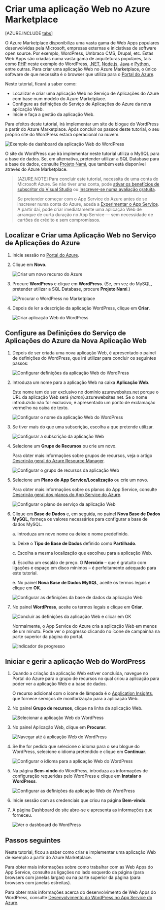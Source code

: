 <properties
    pageTitle="Criar uma aplicação Web no Azure Marketplace | Microsoft Azure"
    description="Saiba como criar uma nova aplicação Web do WordPress no Azure Marketplace utilizando o Portal do Azure."
    services="app-service\web"
    documentationCenter=""
    authors="rmcmurray"
    manager="wpickett"
    editor=""/>

<tags
    ms.service="app-service-web"
    ms.workload="na"
    ms.tgt_pltfrm="na"
    ms.devlang="na"
    ms.topic="get-started-article"
    ms.date="09/20/2016"
    ms.author="robmcm"/>


<!-- Note: This article replaces web-sites-php-web-site-gallery.md -->

# Criar uma aplicação Web no Azure Marketplace

[AZURE.INCLUDE [tabs](../../includes/app-service-web-get-started-nav-tabs.md)]

O Azure Marketplace disponibiliza uma vasta gama de Web Apps populares desenvolvidas pela Microsoft, empresas externas e iniciativas de software open source. Por exemplo, WordPress, Umbraco CMS, Drupal, etc. Estas Web Apps são criadas numa vasta gama de arquiteturas populares, tais como [PHP] neste exemplo do WordPress, [.NET], [Node.js], [Java] e [Python], entre outras. Para criar uma aplicação Web no Azure Marketplace, o único software de que necessita é o browser que utiliza para o [Portal do Azure].

Neste tutorial, ficará a saber como:

* Localizar e criar uma aplicação Web no Serviço de Aplicações do Azure com base num modelo do Azure Marketplace.
* Configure as definições do Serviço de Aplicações do Azure da nova aplicação Web.
* Inicie e faça a gestão da aplicação Web.

Para efeitos deste tutorial, irá implementar um site de blogue do WordPress a partir do Azure Marketplace. Após concluir os passos deste tutorial, o seu próprio site do WordPress estará operacional na nuvem.

![Exemplo de dashboard da aplicação Web do WordPress][WordPressDashboard1]

O site do WordPress que irá implementar neste tutorial utiliza o MySQL para a base de dados. Se, em alternativa, pretender utilizar a SQL Database para a base de dados, consulte [Projeto Nami], que também está disponível através do Azure Marketplace.

> [AZURE.NOTE]
> Para concluir este tutorial, necessita de uma conta do Microsoft Azure. Se não tiver uma conta, pode [ativar os benefícios de subscritor do Visual Studio][ativar] ou [inscrever-se numa avaliação gratuita][avaliação gratuita].
>
> Se pretender começar com o App Service do Azure antes de se inscrever numa conta do Azure, aceda a [Experimentar o App Service]. A partir daí, pode criar imediatamente uma aplicação Web de arranque de curta duração no App Service — sem necessidade de cartões de crédito e sem compromissos.

## Localizar e Criar uma Aplicação Web no Serviço de Aplicações do Azure

1. Inicie sessão no [Portal do Azure].

1. Clique em **Novo**.
    
    ![Criar um novo recurso do Azure][MarketplaceStart]
    
1. Procure **WordPress** e clique em **WordPress**. (Se, em vez do MySQL, pretender utilizar a SQL Database, procure **Projeto Nami**.)

    ![Procurar o WordPress no Marketplace][MarketplaceSearch]
    
1. Depois de ler a descrição da aplicação WordPress, clique em **Criar**.

    ![Criar aplicação Web do WordPress][MarketplaceCreate]

## Configure as Definições do Serviço de Aplicações do Azure da Nova Aplicação Web

1. Depois de ser criada uma nova aplicação Web, é apresentado o painel de definições do WordPress, que irá utilizar para concluir os seguintes passos:

    ![Configurar definições da aplicação Web do WordPress][ConfigStart]

1. Introduza um nome para a aplicação Web na caixa **Aplicação Web**.

    Este nome tem de ser exclusivo no domínio azurewebsites.net porque o URL da aplicação Web será *{name}*.azurewebsites.net. Se o nome introduzido não for exclusivo, é apresentado um ponto de exclamação vermelho na caixa de texto.

    ![Configurar o nome da aplicação Web do WordPress][ConfigAppName]

1. Se tiver mais do que uma subscrição, escolha a que pretende utilizar. 

    ![Configurar a subscrição da aplicação Web][ConfigSubscription]

1. Selecione um **Grupo de Recursos** ou crie um novo.

    Para obter mais informações sobre grupos de recursos, veja o artigo [Descrição geral do Azure Resource Manager][ResourceGroups].

    ![Configurar o grupo de recursos da aplicação Web][ConfigResourceGroup]

1. Selecione um **Plano do App Service/Localização** ou crie um novo.

    Para obter mais informações sobre os planos do App Service, consulte [Descrição geral dos planos do App Service do Azure][AzureAppServicePlans]. 

    ![Configurar o plano de serviço da aplicação Web][ConfigServicePlan]

1. Clique em **Base de Dados** e, em seguida, no painel **Nova Base de Dados MySQL**, forneça os valores necessários para configurar a base de dados MySQL.

    a. Introduza um novo nome ou deixe o nome predefinido.

    b. Deixe o **Tipo de Base de Dados** definido como **Partilhado**.

    c. Escolha a mesma localização que escolheu para a aplicação Web.

    d. Escolha um escalão de preço. O **Mercúrio** – que é gratuito com ligações e espaço em disco mínimos – é perfeitamente adequado para este tutorial.

    e. No painel **Nova Base de Dados MySQL**, aceite os termos legais e clique em **OK**. 

    ![Configurar as definições da base de dados da aplicação Web][ConfigDatabase]

1. No painel **WordPress**, aceite os termos legais e clique em **Criar**. 

    ![Concluir as definições da aplicação Web e clicar em OK][ConfigFinished]

    Normalmente, o App Service do Azure cria a aplicação Web em menos de um minuto. Pode ver o progresso clicando no ícone de campainha na parte superior da página do portal.

    ![Indicador de progresso][ConfigProgress]

## Iniciar e gerir a aplicação Web do WordPress
    
1. Quando a criação da aplicação Web estiver concluída, navegue no Portal do Azure para o grupo de recursos no qual criou a aplicação para poder ver a aplicação Web e a base de dados.

    O recurso adicional com o ícone de lâmpada é o [Application Insights][ApplicationInsights], que fornece serviços de monitorização para a aplicação Web.

1. No painel **Grupo de recursos**, clique na linha da aplicação Web.

    ![Selecionar a aplicação Web do WordPress][WordPressSelect]

1. No painel Aplicação Web, clique em **Procurar**.

    ![Navegar até à aplicação Web do WordPress][WordPressBrowse]

1. Se lhe for pedido que selecione o idioma para o seu blogue do WordPress, selecione o idioma pretendido e clique em **Continuar**.

    ![Configurar o idioma para a aplicação Web do WordPress][WordPressLanguage]

1. Na página **Bem-vindo** do WordPress, introduza as informações de configuração requeridas pelo WordPress e clique em **Instalar o WordPress**.

    ![Configurar as definições da aplicação Web do WordPress][WordPressConfigure]

1. Inicie sessão com as credenciais que criou na página **Bem-vindo**.  

1. A página Dashboard do site abre-se e apresenta as informações que forneceu.    

    ![Ver o dashboard do WordPress][WordPressDashboard2]

## Passos seguintes

Neste tutorial, ficou a saber como criar e implementar uma aplicação Web de exemplo a partir do Azure Marketplace.

Para obter mais informações sobre como trabalhar com as Web Apps do App Service, consulte as ligações no lado esquerdo da página (para browsers com janelas largas) ou na parte superior da página (para browsers com janelas estreitas).

Para obter mais informações acerca do desenvolvimento de Web Apps do WordPress, consulte [Desenvolvimento do WordPress no App Service do Azure][WordPressOnAzure]. 

<!-- URL List -->

[PHP]: https://azure.microsoft.com/develop/php/
[.NET]: https://azure.microsoft.com/develop/net/
[Node.js]: https://azure.microsoft.com/develop/nodejs/
[Java]: https://azure.microsoft.com/develop/java/
[Python]: https://azure.microsoft.com/develop/python/
[ativar]: https://azure.microsoft.com/pricing/member-offers/msdn-benefits-details/
[avaliação gratuita]: https://azure.microsoft.com/pricing/free-trial/
[Experimentar o App Service]: http://go.microsoft.com/fwlink/?LinkId=523751
[ResourceGroups]: ../resource-group-overview.md
[AzureAppServicePlans]: ../app-service/azure-web-sites-web-hosting-plans-in-depth-overview.md
[ApplicationInsights]: https://azure.microsoft.com/services/application-insights/
[Portal do Azure]: https://portal.azure.com/
[Projeto Nami]: http://projectnami.org/
[WordPressOnAzure]: ./develop-wordpress-on-app-service-web-apps.md

<!-- IMG List -->

[MarketplaceStart]: ./media/app-service-web-create-web-app-from-marketplace/marketplacestart.png
[MarketplaceSearch]: ./media/app-service-web-create-web-app-from-marketplace/marketplacesearch.png
[MarketplaceCreate]: ./media/app-service-web-create-web-app-from-marketplace/marketplacecreate.png
[ConfigStart]: ./media/app-service-web-create-web-app-from-marketplace/configstart.png
[ConfigAppName]: ./media/app-service-web-create-web-app-from-marketplace/configappname.png
[ConfigSubscription]: ./media/app-service-web-create-web-app-from-marketplace/configsubscription.png
[ConfigResourceGroup]: ./media/app-service-web-create-web-app-from-marketplace/configresourcegroup.png
[ConfigServicePlan]: ./media/app-service-web-create-web-app-from-marketplace/configserviceplan.png
[ConfigDatabase]: ./media/app-service-web-create-web-app-from-marketplace/configdatabase.png
[ConfigFinished]: ./media/app-service-web-create-web-app-from-marketplace/configfinished.png
[ConfigProgress]: ./media/app-service-web-create-web-app-from-marketplace/configprogress.png
[WordPressSelect]: ./media/app-service-web-create-web-app-from-marketplace/wpselect.png
[WordPressBrowse]: ./media/app-service-web-create-web-app-from-marketplace/wpbrowse.png
[WordPressLanguage]: ./media/app-service-web-create-web-app-from-marketplace/wplanguage.png
[WordPressDashboard1]: ./media/app-service-web-create-web-app-from-marketplace/wpdashboard1.png
[WordPressDashboard2]: ./media/app-service-web-create-web-app-from-marketplace/wpdashboard2.png
[WordPressConfigure]: ./media/app-service-web-create-web-app-from-marketplace/wpconfigure.png



<!--HONumber=Sep16_HO3-->


